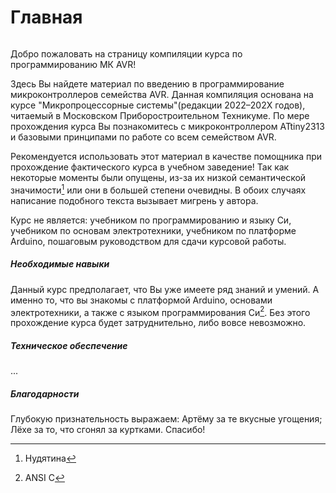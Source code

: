 # Главная

```{caution} Материал находится в разработке…!
```

Добро пожаловать на страницу компиляции курса по программированию МК AVR! 

Здесь Вы найдете материал по введению в программирование микроконтроллеров
семейства AVR. Данная компиляция основана на курсе "Микропроцессорные
системы"(редакции 2022–202Х годов), читаемый в Московском 
Приборостроительном Техникуме. По мере прохождения курса Вы познакомитесь с 
микроконтроллером ATtiny2313 и базовыми принципами по работе со всем 
семейством AVR. 

Рекомендуется использовать этот материал в качестве помощника при прохождение
фактического курса в учебном заведение! Так как некоторые моменты были опущены,
из-за их низкой семантической значимости[^nud] или они в большей степени очевидны.
В обоих случаях написание подобного текста вызывает мигрень у автора. 

Курс не является: учебником по программированию и языку Си,
учебником по основам электротехники, учебником по платформе Arduino,
пошаговым руководством для сдачи курсовой работы.

##### Необходимые навыки

Данный курс предполагает, что Вы уже имеете ряд знаний и умений. А именно то,
что вы знакомы с платформой Arduino, основами электротехники, а также с языком
программирования Си[^ansic]. Без этого прохождение курса будет затруднительно,
либо вовсе невозможно. 

##### Техническое обеспечение 

...

##### Благодарности

Глубокую признательность выражаем: Артёму за те вкусные угощения; 
Лёхе за то, что сгонял за куртками. Спасибо!

[^ansic]: ANSI C
[^nud]: Нудятина

<!-- ```{tableofcontents} -->
<!-- ``` -->



